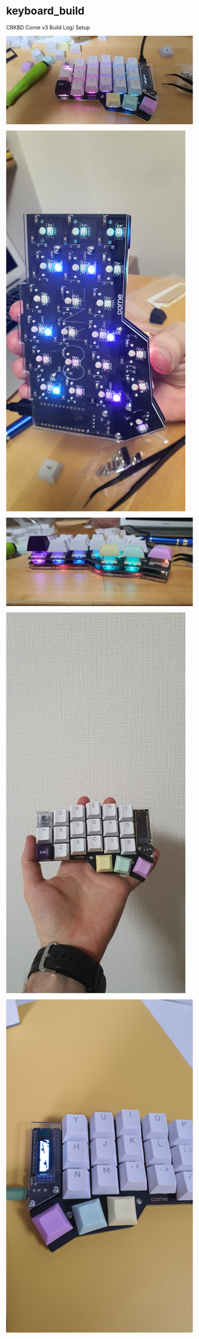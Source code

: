 # keyboard_build

CRKBD Corne v3 Build Log/ Setup

![](./images/crkbd01.jpg)

![](./images/crkbd02.jpg)

![](./images/crkbd03.jpg)

![](./images/crkbd04.jpg)

![](./images/crkbd05.jpg)
